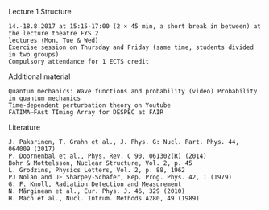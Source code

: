 Lecture 1
Structure

    14.-18.8.2017 at 15:15-17:00 (2 × 45 min, a short break in between) at the lecture theatre FYS 2
    lectures (Mon, Tue & Wed)
    Exercise session on Thursday and Friday (same time, students divided in two groups)
    Compulsory attendance for 1 ECTS credit

Additional material

    Quantum mechanics: Wave functions and probability (video) Probability in quantum mechanics
    Time-dependent perturbation theory on Youtube
    FATIMA–FAst TIming Array for DESPEC at FAIR

Literature

    J. Pakarinen, T. Grahn et al., J. Phys. G: Nucl. Part. Phys. 44, 064009 (2017)
    P. Doornenbal et al., Phys. Rev. C 90, 061302(R) (2014)
    Bohr & Mottelsson, Nuclear Structure, Vol. 2, p. 45
    L. Grodzins, Physics Letters, Vol. 2, p. 88, 1962
    PJ Nolan and JF Sharpey-Schafer, Rep. Prog. Phys. 42, 1 (1979)
    G. F. Knoll, Radiation Detection and Measurement
    N. Mărginean et al., Eur. Phys. J. 46, 329 (2010)
    H. Mach et al., Nucl. Intrum. Methods A280, 49 (1989)
